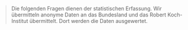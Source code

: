 > Die folgenden Fragen dienen der statistischen Erfassung. Wir übermitteln anonyme Daten an das Bundesland und das Robert Koch-Institut übermittelt. Dort werden die Daten ausgewertet.  
